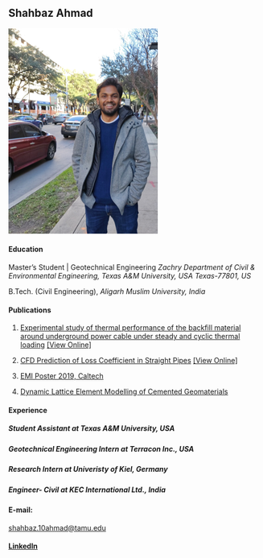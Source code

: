 ## Shahbaz Ahmad

![Shahbaz](https://github.com/shahbaz10ahmad/shahbaz/blob/master/Picture1.png)

#### Education
Master’s Student | Geotechnical Engineering
*Zachry Department of Civil & Environmental Engineering,
Texas A&M University, USA
Texas-77801, US*


B.Tech. (Civil Engineering),
*Aligarh Muslim University, India*


#### Publications

1. [Experimental study of thermal performance of the backfill material around underground power cable under steady and cyclic thermal loading](https://github.com/shahbaz10ahmad/shahbaz10ahmad.github.io/raw/master/1-s2.0-S2214785319317742-main.pdf) [[View Online]](https://www.sciencedirect.com/science/article/pii/S2214785319317742)

2. [CFD Prediction of Loss Coefficient in Straight Pipes](https://github.com/shahbaz10ahmad/shahbaz10ahmad.github.io/raw/master/haroon2017.pdf) [[View Online]](https://link.springer.com/chapter/10.1007/978-3-319-55125-8_41)

3. [EMI Poster 2019, Caltech](https://github.com/shahbaz10ahmad/shahbaz10ahmad.github.io/raw/master/EMI%202019%20%5Bposter%5D-compressed.pdf)

4. [Dynamic Lattice Element Modelling of Cemented Geomaterials](https://github.com/shahbaz10ahmad/shahbaz10ahmad.github.io/raw/master/469423_1_En_53_Chapter_Author%20(2).pdf)

#### Experience
##### _Student Assistant at Texas A&M University, USA_
##### _Geotechnical Engineering Intern at Terracon Inc., USA_
##### _Research Intern at Univeristy of Kiel, Germany_
##### _Engineer- Civil at KEC International Ltd., India_


#### E-mail:
shahbaz.10ahmad@tamu.edu

#### [LinkedIn](https://www.linkedin.com/in/shahbaz10ahmad/) 


